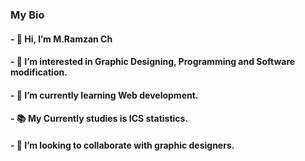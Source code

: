 <h3>My Bio</h3>
<h4> - 👋 Hi, I’m M.Ramzan Ch</h4>
<h4> - 👀 I’m interested in Graphic Designing, Programming and Software modification.</h4>
<h4> - 🌱 I’m currently learning Web development.</h4>
<h4> - 📚 My Currently studies is ICS statistics.</h4>
<h4> - 💞️ I’m looking to collaborate with graphic designers. </h4>


<!---
MegaMind-Solution/MegaMind-Solution is a ✨ special ✨ repository because its `README.md` (this file) appears on your GitHub profile.
You can click the Preview link to take a look at your changes.
--->
